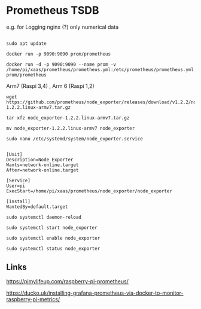 # Prometheus TSDB

e.g. for Logging nginx (?) only numerical data

##

    sudo apt update

    docker run -p 9090:9090 prom/prometheus

    docker run -d -p 9090:9090 --name prom -v /home/pi/xaas/prometheus/prometheus.yml:/etc/prometheus/prometheus.yml prom/prometheus

Arm7 (Raspi 3,4) , Arm 6 (Raspi 1,2)

    wget https://github.com/prometheus/node_exporter/releases/download/v1.2.2/node_exporter-1.2.2.linux-armv7.tar.gz

    tar xfz node_exporter-1.2.2.linux-armv7.tar.gz 

    mv node_exporter-1.2.2.linux-armv7 node_exporter

    sudo nano /etc/systemd/system/node_exporter.service

```

[Unit]
Description=Node Exporter
Wants=network-online.target
After=network-online.target

[Service]
User=pi
ExecStart=/home/pi/xaas/prometheus/node_exporter/node_exporter

[Install]
WantedBy=default.target
```

    sudo systemctl daemon-reload  

    sudo systemctl start node_exporter

    sudo systemctl enable node_exporter 

    sudo systemctl status node_exporter


## Links

https://pimylifeup.com/raspberry-pi-prometheus/

https://ducko.uk/installing-grafana-prometheus-via-docker-to-monitor-raspberry-pi-metrics/
